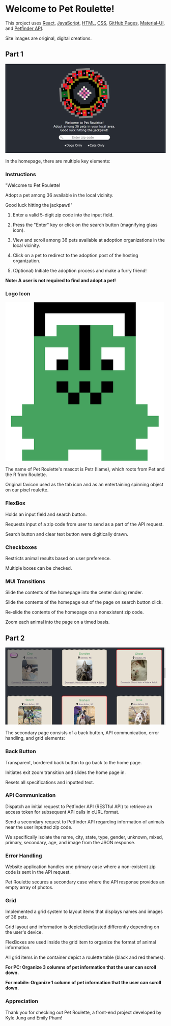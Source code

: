# Welcome to Pet Roulette!

This project uses [React](https://github.com/facebook/create-react-app), [JavaScript](https://www.javascript.com/), [HTML](https://www.w3schools.com/html/), [CSS](https://www.w3schools.com/css/), [GitHub Pages](https://pages.github.com/), [Material-UI](https://mui.com/), and [Petfinder API](https://www.petfinder.com/developers/).

Site images are original, digital creations.

## Part 1

![appPic1.png](https://github.com/Pet-Roulette/pet-roulette.github.io/blob/main/public/appPic1.png)

In the homepage, there are multiple key elements:

### Instructions

"Welcome to Pet Roulette!

Adopt a pet among 36 available in the local vicinity.

Good luck hitting the jackpawt!"

1. Enter a valid 5-digit zip code into the input field.

2. Press the "Enter" key or click on the search button (magnifying glass icon).

3. View and scroll among 36 pets available at adoption organizations in the local vicinity.

4. Click on a pet to redirect to the adoption post of the hosting organization.

5. (Optional) Initiate the adoption process and make a furry friend!

**Note: A user is not required to find and adopt a pet!**

### Logo Icon

![petrLogo](https://github.com/Pet-Roulette/pet-roulette.github.io/blob/main/public/petrLogo.png)

The name of Pet Roulette's mascot is Petr (!lame), which roots from Pet and the R from Roulette.

Original favicon used as the tab icon and as an entertaining spinning object on our pixel roulette.

### FlexBox

Holds an input field and search button.

Requests input of a zip code from user to send as a part of the API request.

Search button and clear text button were digitically drawn.

### Checkboxes

Restricts animal results based on user preference.

Multiple boxes can be checked.

### MUI Transitions

Slide the contents of the homepage into the center during render.

Slide the contents of the homepage out of the page on search button click.

Re-slide the contents of the homepage on a nonexistent zip code.

Zoom each animal into the page on a timed basis.

## Part 2

![appPic2.png](https://github.com/Pet-Roulette/pet-roulette.github.io/blob/main/public/appPic2.png)

The secondary page consists of a back button, API communication, error handling, and grid elements:

### Back Button

Transparent, bordered back button to go back to the home page.

Initiates exit zoom transition and slides the home page in.

Resets all specifications and inputted text.

### API Communication

Dispatch an initial request to Petfinder API (RESTful API) to retrieve an access token for subsequent API calls in cURL format.

Send a secondary request to Petfinder API regarding information of animals near the user inputted zip code.

We specifically isolate the name, city, state, type, gender, unknown, mixed, primary, secondary, age, and image from the JSON response.

### Error Handling

Website application handles one primary case where a non-existent zip code is sent in the API request.

Pet Roulette secures a secondary case where the API response provides an empty array of photos.

### Grid

Implemented a grid system to layout items that displays names and images of 36 pets.

Grid layout and information is depicted/adjusted differently depending on the user's device.

FlexBoxes are used inside the grid item to organize the format of animal information.

All grid items in the container depict a roulette table (black and red themes).

**For PC: Organize 3 columns of pet information that the user can scroll down.**

**For mobile: Organize 1 column of pet information that the user can scroll down.**

### Appreciation

Thank you for checking out Pet Roulette, a front-end project developed by Kyle Jung and Emily Pham!
